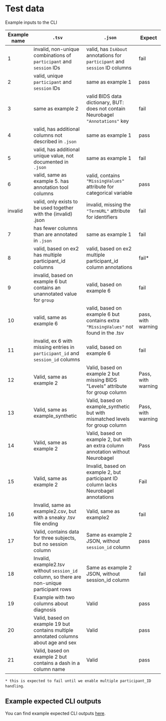 # Test data

Example inputs to the CLI

| Example name | `.tsv` | `.json` | Expect |
| ----- | ----- | ----- | ----- |
| 1 | invalid, non-unique combinations of `participant` and `session` IDs | valid, has `IsAbout` annotations for `participant` and `session` ID columns | fail |
| 2 | valid, unique `participant` and `session` IDs | same as example 1 | pass |
| 3 | same as example 2 | valid BIDS data dictionary, BUT: does not contain Neurobagel `"Annotations"` key | fail |
| 4 | valid, has additional columns not described in `.json` | same as example 1 | pass |
| 5 | valid, has additional unique value, not documented in `.json` | same as example 1 | fail |
| 6 | valid, same as example 5. has annotation tool columns | valid, contains `"MissingValues"` attribute for categorical variable | pass |
| invalid | valid, only exists to be used together with the (invalid) .json | invalid, missing the `"TermURL"` attribute for identifiers | fail |
| 7 | has fewer columns than are annotated in `.json` | same as example 1 | fail |
| 8 | valid, based on ex2 has multiple participant_id columns | valid, based on ex2 multiple participant_id column annotations | fail* |
| 9 | invalid, based on example 6 but contains an unannotated value for `group` | valid, based on example 6 | fail |
| 10 | valid, same as example 6 | valid, based on example 6 but contains extra `"MissingValues"` not found in the .tsv | pass, with warning |
| 11 | invalid, ex 6 with missing entries in `participant_id` and `session_id` columns | valid, based on example 6 | fail |
| 12 | Valid, same as example 2 | Valid, based on example 2 but missing BIDS "Levels" attribute for group column | Pass, with warning |
| 13 | Valid, same as example_synthetic | Valid, based on example_synthetic but with mismatched levels for group column | Pass, with warning |
| 14 | Valid, same as example 2 | Valid, based on example 2, but with an extra column annotation without Neurobagel | Pass |
| 15 | Valid, same as example 2 | Invalid, based on example 2, but participant ID column lacks Neurobagel annotations | Fail |
| 16 | Invalid, same as example2.csv, but with a sneaky .tsv file ending | Valid, same as example2 | fail |
| 17 | Valid, contains data for three subjects, but no session column | Same as example 2 JSON, without `session_id` column | pass |
| 18 | Invalid, example2.tsv without `session_id` column, so there are non-unique participant rows | Same as example 2 JSON, without session_id column | fail |
| 19 | Example with two columns about diagnosis | Valid | pass |
| 20 | Valid, based on example 19 but contains multiple annotated columns about age and sex | Valid | pass |
| 21 | Valid, based on example 2 but contains a dash in a column name | Valid | pass |

`* this is expected to fail until we enable multiple participant_ID handling`.

## Example expected CLI outputs
You can find example expected CLI outputs [here](https://github.com/neurobagel/neurobagel_examples).